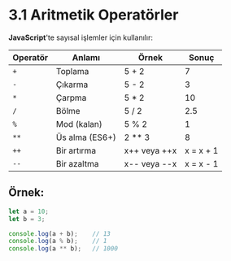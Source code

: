 # 3.1 Aritmetik Operatörler

**JavaScript**'te sayısal işlemler için kullanılır:

| Operatör | Anlamı       | Örnek   | Sonuç     |
|----------|--------------|---------|-----------|
| `+`      | Toplama      | 5 + 2   | 7         |
| `-`      | Çıkarma      | 5 - 2   | 3         |
| `*`      | Çarpma       | 5 * 2   | 10        |
| `/`      | Bölme        | 5 / 2   | 2.5       |
| `%`      | Mod (kalan)  | 5 % 2   | 1         |
| `**`     | Üs alma (ES6+)| 2 ** 3 | 8         |
| `++`     | Bir artırma  | x++ veya ++x | x = x + 1 |
| `--`     | Bir azaltma  | x-- veya --x | x = x - 1 |

## Örnek:

```js
let a = 10;
let b = 3;

console.log(a + b);    // 13
console.log(a % b);    // 1
console.log(a ** b);   // 1000
